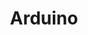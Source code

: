 ---
blog: https://blog.arduino.cc/
codehost: https://github.com/ardunio
colors:
- '#00979C'
facebook: https://www.facebook.com/official.arduino
guide: https://www.arduino.cc/en/Trademark/HomePage?from=Main.Trademark
images:
- arduino-ar21.svg
- arduino-icon.svg
- arduino-official.svg
logohandle: arduino
sort: arduino
tags:
- hardware
- internet_of_things
title: Arduino
twitter: https://x.com/arduino
website: https://www.arduino.cc/
wikipedia: https://en.wikipedia.org/wiki/Arduino
---